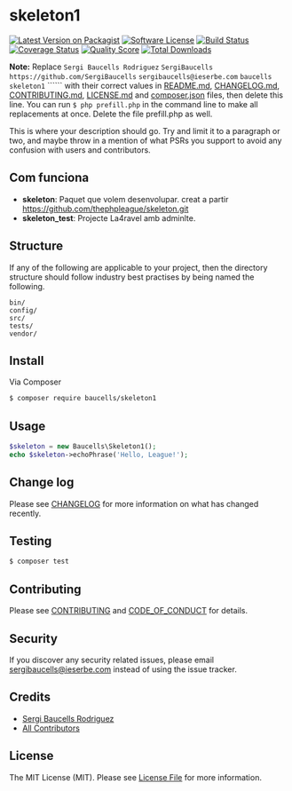# skeleton1

[![Latest Version on Packagist][ico-version]][link-packagist]
[![Software License][ico-license]](LICENSE.md)
[![Build Status][ico-travis]][link-travis]
[![Coverage Status][ico-scrutinizer]][link-scrutinizer]
[![Quality Score][ico-code-quality]][link-code-quality]
[![Total Downloads][ico-downloads]][link-downloads]

**Note:** Replace ```Sergi Baucells Rodriguez``` ```SergiBaucells``` ```https://github.com/SergiBaucells``` ```sergibaucells@ieserbe.com``` ```baucells``` ```skeleton1``` `````` with their correct values in [README.md](README.md), [CHANGELOG.md](CHANGELOG.md), [CONTRIBUTING.md](CONTRIBUTING.md), [LICENSE.md](LICENSE.md) and [composer.json](composer.json) files, then delete this line. You can run `$ php prefill.php` in the command line to make all replacements at once. Delete the file prefill.php as well.

This is where your description should go. Try and limit it to a paragraph or two, and maybe throw in a mention of what
PSRs you support to avoid any confusion with users and contributors.

## Com funciona
- **skeleton**: Paquet que volem desenvolupar. creat a partir https://github.com/thephpleague/skeleton.git
- **skeleton_test**: Projecte La4ravel amb adminlte.



## Structure

If any of the following are applicable to your project, then the directory structure should follow industry best practises by being named the following.

```
bin/        
config/
src/
tests/
vendor/
```


## Install

Via Composer

``` bash
$ composer require baucells/skeleton1
```

## Usage

``` php
$skeleton = new Baucells\Skeleton1();
echo $skeleton->echoPhrase('Hello, League!');
```

## Change log

Please see [CHANGELOG](CHANGELOG.md) for more information on what has changed recently.

## Testing

``` bash
$ composer test
```

## Contributing

Please see [CONTRIBUTING](CONTRIBUTING.md) and [CODE_OF_CONDUCT](CODE_OF_CONDUCT.md) for details.

## Security

If you discover any security related issues, please email sergibaucells@ieserbe.com instead of using the issue tracker.

## Credits

- [Sergi Baucells Rodriguez][link-author]
- [All Contributors][link-contributors]

## License

The MIT License (MIT). Please see [License File](LICENSE.md) for more information.

[ico-version]: https://img.shields.io/packagist/v/baucells/skeleton1.svg?style=flat-square
[ico-license]: https://img.shields.io/badge/license-MIT-brightgreen.svg?style=flat-square
[ico-travis]: https://img.shields.io/travis/baucells/skeleton1/master.svg?style=flat-square
[ico-scrutinizer]: https://img.shields.io/scrutinizer/coverage/g/baucells/skeleton1.svg?style=flat-square
[ico-code-quality]: https://img.shields.io/scrutinizer/g/baucells/skeleton1.svg?style=flat-square
[ico-downloads]: https://img.shields.io/packagist/dt/baucells/skeleton1.svg?style=flat-square

[link-packagist]: https://packagist.org/packages/baucells/skeleton1
[link-travis]: https://travis-ci.org/baucells/skeleton1
[link-scrutinizer]: https://scrutinizer-ci.com/g/baucells/skeleton1/code-structure
[link-code-quality]: https://scrutinizer-ci.com/g/baucells/skeleton1
[link-downloads]: https://packagist.org/packages/baucells/skeleton1
[link-author]: https://github.com/SergiBaucells
[link-contributors]: ../../contributors
